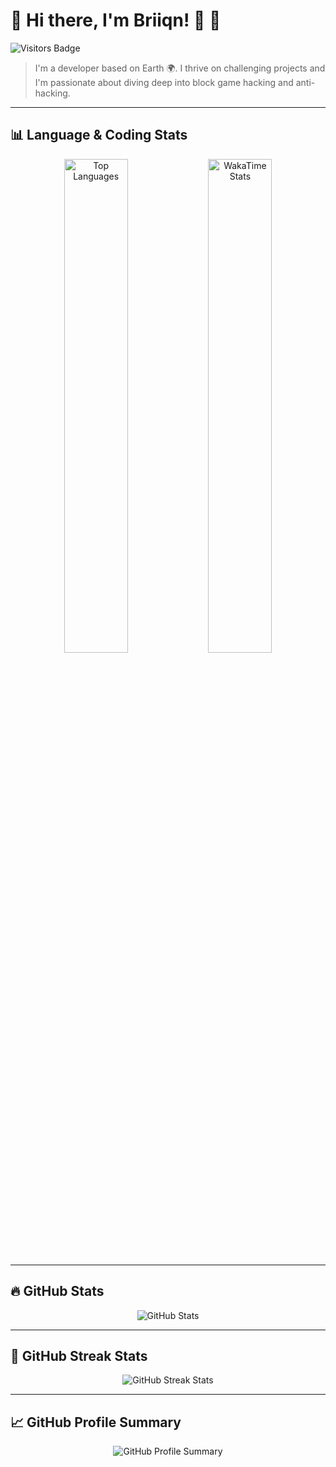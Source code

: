 # 🌟 Hi there, I'm Briiqn! 👋 🌟

![Visitors Badge](https://komarev.com/ghpvc/?username=Briiqn&color=bf91f3)

> I'm a developer based on Earth 🌍. I thrive on challenging projects and I'm passionate about diving deep into block game hacking and anti-hacking.

---

## 📊 Language & Coding Stats

<div align="center">
  <img src="https://github-readme-stats.vercel.app/api/top-langs/?username=Briiqn&layout=compact&theme=tokyonight" width="45%" alt="Top Languages" />
  <img src="https://github-readme-stats.vercel.app/api/wakatime?username=Briiqn&theme=tokyonight" width="45%" alt="WakaTime Stats" />
</div>

---

## 🔥 GitHub Stats

<div align="center">
  <img src="https://github-readme-stats.vercel.app/api?username=Briiqn&show_icons=true&theme=tokyonight" alt="GitHub Stats" />
</div>

---

## 🌟 GitHub Streak Stats

<div align="center">
  <img src="https://github-readme-streak-stats.herokuapp.com/?user=Briiqn&theme=tokyonight" alt="GitHub Streak Stats" />
</div>

---

## 📈 GitHub Profile Summary

<div align="center">
  <img src="https://github-profile-summary-cards.vercel.app/api/cards/profile-details?username=Briiqn&theme=tokyonight" alt="GitHub Profile Summary" />
</div>
